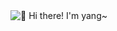 <img src="https://raw.githubusercontent.com/rzashakeri/rzashakeri/main/intro.gif" alt="👋 Hi there! I'm yang~" title="👋 Hi there! I'm yang~"/>
<!--
**patty-yang/patty-yang** is a ✨ _special_ ✨ repository because its `README.md` (this file) appears on your GitHub profile.

Here are some ideas to get you started:

- 🔭 I’m currently working on ...
- 🌱 I’m currently learning ...
- 👯 I’m looking to collaborate on ...
- 🤔 I’m looking for help with ...
- 💬 Ask me about ...
- 📫 How to reach me: ...
- 😄 Pronouns: ...
- ⚡ Fun fact: ...
-->
